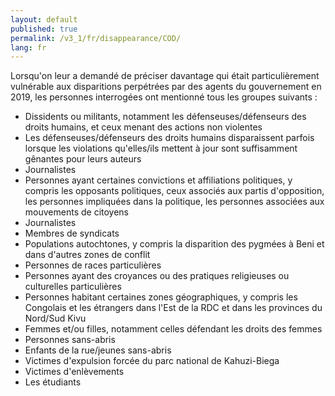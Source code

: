 ```yaml
---
layout: default
published: true
permalink: /v3_1/fr/disappearance/COD/
lang: fr
---
```


Lorsqu'on leur a demandé de préciser davantage qui était particulièrement vulnérable aux disparitions perpétrées par des agents du gouvernement en 2019, les personnes interrogées ont mentionné tous les groupes suivants :

-	Dissidents ou militants, notamment les défenseuses/défenseurs des droits humains, et ceux menant des actions non violentes
-	Les défenseuses/défenseurs des droits humains disparaissent parfois lorsque les violations qu'elles/ils mettent à jour sont suffisamment gênantes pour leurs auteurs
-	Journalistes
-	Personnes ayant certaines convictions et affiliations politiques, y compris les opposants politiques, ceux associés aux partis d'opposition, les personnes impliquées dans la politique, les personnes associées aux mouvements de citoyens 
-	Journalistes
-	Membres de syndicats
-	Populations autochtones, y compris la disparition des pygmées à Beni et dans d'autres zones de conflit
-	Personnes de races particulières
-	Personnes ayant des croyances ou des pratiques religieuses ou culturelles particulières 
-	Personnes habitant certaines zones géographiques, y compris les Congolais et les étrangers dans l'Est de la RDC et dans les provinces du Nord/Sud Kivu
-	Femmes et/ou filles, notamment celles défendant les droits des femmes
-	Personnes sans-abris
-	Enfants de la rue/jeunes sans-abris
-	Victimes d'expulsion forcée du parc national de Kahuzi-Biega
-	Victimes d'enlèvements
-	Les étudiants
